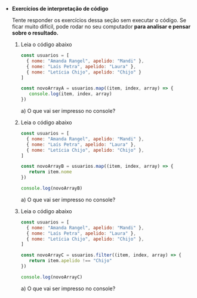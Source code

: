 - **Exercícios de interpretação de código**
    
    Tente responder os exercícios dessa seção sem executar o código. Se ficar muito difícil, pode rodar no seu computador **para analisar e pensar sobre o resultado.** 
    
    1.  Leia o código abaixo
        
        ```jsx
        const usuarios = [
          { nome: "Amanda Rangel", apelido: "Mandi" },
          { nome: "Laís Petra", apelido: "Laura" },
          { nome: "Letícia Chijo", apelido: "Chijo" }
        ]
        
        const novoArrayA = usuarios.map((item, index, array) => {
           console.log(item, index, array)
        })
        ```
        
        a) O que vai ser impresso no console?
        
    2. Leia o código abaixo
        
        ```jsx
        const usuarios = [
          { nome: "Amanda Rangel", apelido: "Mandi" },
          { nome: "Laís Petra", apelido: "Laura" },
          { nome: "Letícia Chijo", apelido: "Chijo" },
        ]
        
        const novoArrayB = usuarios.map((item, index, array) => {
           return item.nome
        })
        
        console.log(novoArrayB)
        ```
        
        a) O que vai ser impresso no console?
        
    3. Leia o código abaixo
        
        ```jsx
        const usuarios = [
          { nome: "Amanda Rangel", apelido: "Mandi" },
          { nome: "Laís Petra", apelido: "Laura" },
          { nome: "Letícia Chijo", apelido: "Chijo" },
        ]
        
        const novoArrayC = usuarios.filter((item, index, array) => {
           return item.apelido !== "Chijo"
        })
        
        console.log(novoArrayC)
        ```
        
        a) O que vai ser impresso no console?